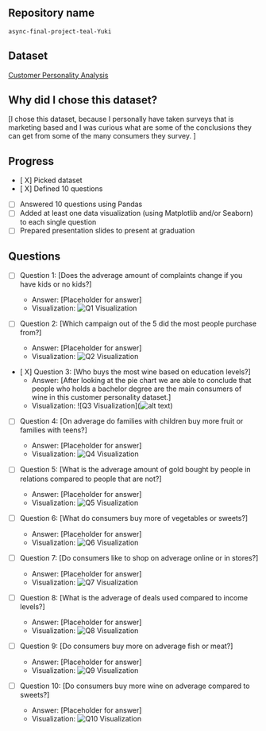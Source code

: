 ## Repository name
 `async-final-project-teal-Yuki`

## Dataset
[Customer Personality Analysis](https://www.kaggle.com/datasets/imakash3011/customer-personality-analysis)

## Why did I chose this dataset?

[I chose this dataset, because I personally have taken surveys that is marketing based and I was curious what are some of the conclusions they can get from some of the many consumers they survey. ]

## Progress
- [ X] Picked dataset
- [ X] Defined 10 questions
- [ ] Answered 10 questions using Pandas
- [ ] Added at least one data visualization (using Matplotlib and/or Seaborn) to each single question
- [ ] Prepared presentation slides to present at graduation

## Questions
- [ ] Question 1: [Does the adverage amount of complaints change if you have kids or no kids?]
  - Answer: [Placeholder for answer]
  - Visualization: ![Q1 Visualization](https://example.com/path-to-image-1.png)

- [ ] Question 2: [Which campaign out of the 5 did the most people purchase from?]
  - Answer: [Placeholder for answer]
  - Visualization: ![Q2 Visualization](https://example.com/path-to-image-2.png)

- [ X] Question 3: [Who buys the most wine based on education levels?]
  - Answer: [After looking at the pie chart we are able to conclude that people who holds a bachelor degree are the main consumers of wine in this customer personality dataset.]
  - Visualization: ![Q3 Visualization](![alt text](image-2.png))

- [ ] Question 4: [On adverage do families with children buy more fruit or families with teens?]
  - Answer: [Placeholder for answer]
  - Visualization: ![Q4 Visualization](https://example.com/path-to-image-4.png)

- [ ] Question 5: [What is the adverage amount of gold bought by people in relations compared to people that are not?]
  - Answer: [Placeholder for answer]
  - Visualization: ![Q5 Visualization](https://example.com/path-to-image-5.png)

- [ ] Question 6: [What do consumers buy more of vegetables or sweets?]
  - Answer: [Placeholder for answer]
  - Visualization: ![Q6 Visualization](https://example.com/path-to-image-6.png)

- [ ] Question 7: [Do consumers like to shop on adverage online or in stores?]
  - Answer: [Placeholder for answer]
  - Visualization: ![Q7 Visualization](https://example.com/path-to-image-7.png)

- [ ] Question 8: [What is the adverage of deals used compared to income levels?]
  - Answer: [Placeholder for answer]
  - Visualization: ![Q8 Visualization](https://example.com/path-to-image-8.png)

- [ ] Question 9: [Do consumers buy more on adverage fish or meat?]
  - Answer: [Placeholder for answer]
  - Visualization: ![Q9 Visualization](https://example.com/path-to-image-9.png)

- [ ] Question 10: [Do consumers buy more wine on adverage compared to sweets?]
  - Answer: [Placeholder for answer]
  - Visualization: ![Q10 Visualization](https://example.com/path-to-image-10.png)
